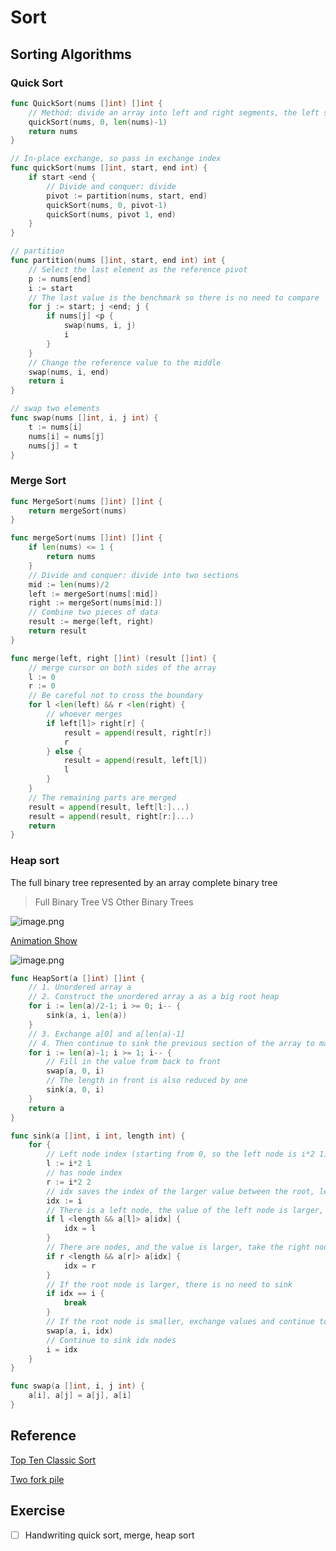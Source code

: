 # Sort

## Sorting Algorithms

### Quick Sort

```go
func QuickSort(nums []int) []int {
    // Method: divide an array into left and right segments, the left segment is smaller than the right segment
    quickSort(nums, 0, len(nums)-1)
    return nums
}

// In-place exchange, so pass in exchange index
func quickSort(nums []int, start, end int) {
    if start <end {
        // Divide and conquer: divide
        pivot := partition(nums, start, end)
        quickSort(nums, 0, pivot-1)
        quickSort(nums, pivot 1, end)
    }
}

// partition
func partition(nums []int, start, end int) int {
    // Select the last element as the reference pivot
    p := nums[end]
    i := start
    // The last value is the benchmark so there is no need to compare
    for j := start; j <end; j {
        if nums[j] <p {
            swap(nums, i, j)
            i
        }
    }
    // Change the reference value to the middle
    swap(nums, i, end)
    return i
}

// swap two elements
func swap(nums []int, i, j int) {
    t := nums[i]
    nums[i] = nums[j]
    nums[j] = t
}
```

### Merge Sort

```go
func MergeSort(nums []int) []int {
    return mergeSort(nums)
}

func mergeSort(nums []int) []int {
    if len(nums) <= 1 {
        return nums
    }
    // Divide and conquer: divide into two sections
    mid := len(nums)/2
    left := mergeSort(nums[:mid])
    right := mergeSort(nums[mid:])
    // Combine two pieces of data
    result := merge(left, right)
    return result
}

func merge(left, right []int) (result []int) {
    // merge cursor on both sides of the array
    l := 0
    r := 0
    // Be careful not to cross the boundary
    for l <len(left) && r <len(right) {
        // whoever merges
        if left[l]> right[r] {
            result = append(result, right[r])
            r
        } else {
            result = append(result, left[l])
            l
        }
    }
    // The remaining parts are merged
    result = append(result, left[l:]...)
    result = append(result, right[r:]...)
    return
}
```

### Heap sort

The full binary tree represented by an array complete binary tree

> Full Binary Tree VS Other Binary Trees

![image.png](https://img.fuiboom.com/img/tree_type.png)

[Animation Show](https://www.bilibili.com/video/av18980178/)

![image.png](https://img.fuiboom.com/img/heap.png)

```go
func HeapSort(a []int) []int {
    // 1. Unordered array a
    // 2. Construct the unordered array a as a big root heap
    for i := len(a)/2-1; i >= 0; i-- {
        sink(a, i, len(a))
    }
    // 3. Exchange a[0] and a[len(a)-1]
    // 4. Then continue to sink the previous section of the array to maintain the heap structure, and loop like this
    for i := len(a)-1; i >= 1; i-- {
        // Fill in the value from back to front
        swap(a, 0, i)
        // The length in front is also reduced by one
        sink(a, 0, i)
    }
    return a
}

func sink(a []int, i int, length int) {
    for {
        // Left node index (starting from 0, so the left node is i*2 1)
        l := i*2 1
        // has node index
        r := i*2 2
        // idx saves the index of the larger value between the root, left and right
        idx := i
        // There is a left node, the value of the left node is larger, then the left node is taken
        if l <length && a[l]> a[idx] {
            idx = l
        }
        // There are nodes, and the value is larger, take the right node
        if r <length && a[r]> a[idx] {
            idx = r
        }
        // If the root node is larger, there is no need to sink
        if idx == i {
            break
        }
        // If the root node is smaller, exchange values ​​and continue to sink
        swap(a, i, idx)
        // Continue to sink idx nodes
        i = idx
    }
}

func swap(a []int, i, j int) {
    a[i], a[j] = a[j], a[i]
}

```

## Reference

[Top Ten Classic Sort](https://www.cnblogs.com/onepixel/p/7674659.html)

[Two fork pile](https://labuladong.gitbook.io/algo/shu-ju-jie-gou-xi-lie/er-cha-dui-xiang-jie-shi-xian-you-xian-ji-dui-lie)

## Exercise

- [ ] Handwriting quick sort, merge, heap sort
